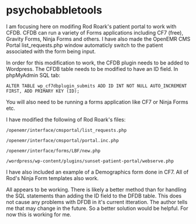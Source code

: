 # psychobabbletools
I am focusing here on modifing Rod Roark's patient portal to work with CFDB.  CFDB can run a variety of Forms applications including CF7 (free), Gravity Forms, Ninja Forms and others.  I have also made the OpenEMR CMS Portal list_requests.php window automaticly switch to the patient associated with the form being input.

In order for this modification to work, the CFDB plugin needs to be added to Wordpress.  The CFDB table needs to be modified to have an ID field.  In phpMyAdmin SQL tab:

    ALTER TABLE wp_cf7dbplugin_submits ADD ID INT NOT NULL AUTO_INCREMENT FIRST, ADD PRIMARY KEY (ID);

You will also need to be running a forms application like CF7 or Ninja Forms etc.

I have modified the following of Rod Roark's files:

    /openemr/interface/cmsportal/list_requests.php

    /openemr/interface/cmsportal/portal.inc.php

    /openemr/interface/forms/LBF/new.php

    /wordpress/wp-content/plugins/sunset-patient-portal/webserve.php

I have also included an example of a Demographics form done in CF7.  All of Rod's Ninja Form templates also work.

All appears to be working. There is likely a better method than for handling the SQL statements than adding the ID field to the DFDB table. This does not cause any problems with DFDB in it's current itteration.  The author tells me that may change in the future.  So a better solution would be helpful.  For now this is working for me.

